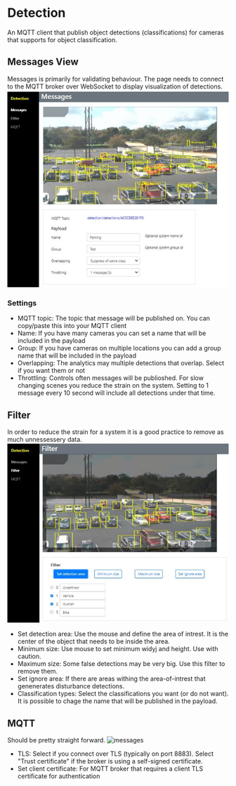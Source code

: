 # Detection
An MQTT client that publish object detections (classifications) for cameras that supports for object classification.

## Messages View
Messages is primarily for validating behaviour.  The page needs to connect to the MQTT broker over WebSocket to display visualization of detections.
![messages](https://github.com/pandosme/acaps/raw/master/detection/images/detection-messages.jpeg)

### Settings
* MQTT topic:  The topic that message will be published on.  You can copy/paste this into your MQTT client
* Name:  If you have many cameras you can set a name that will be included in the payload
* Group:  If you have cameras on multiple locations you can add a group name that will be included in the payload
* Overlapping:  The analytics may multiple detections that overlap.  Select if you want them or not
* Throttling:  Controls often messages will be publioshed.  For slow changing scenes you reduce the strain on the system.  Setting to 1 message every 10 second will include all detections under that time.

## Filter
In order to reduce the strain for a system it is a good practice to remove as much unnessessery data.
![messages](https://github.com/pandosme/acaps/raw/master/detection/images/detection-filter.jpeg)
* Set detection area:  Use the mouse and define the area of intrest.  It is the center of the object that needs to be inside the area.
* Minimum size:  Use mouse to set minimum widyj and height.  Use with caution.
* Maximum size:  Some false detections may be very big.  Use this filter to remove them.
* Set ignore area:  If there are areas withing the area-of-intrest that genenerates disturbance detections.
* Classification types:  Select the classifications you want (or do not want).  It is possible to chage the name that will be published in the payload.

## MQTT
Should be pretty straight forward.
![messages](https://github.com/pandosme/acaps/raw/master/detection/images/detection-mqtt.jpeg)
* TLS: Select if you connect over TLS (typically on port 8883).  Select "Trust certificate" if the broker is using a self-signed certificate.
* Set client certificate:  For MQTT broker that requires a client TLS certificate for authentication
